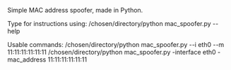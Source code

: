 Simple MAC address spoofer, made in Python. 

Type for instructions using:
/chosen/directory/python mac_spoofer.py --help

Usable commands:
/chosen/directory/python mac_spoofer.py --i eth0 --m 11:11:11:11:11:11
/chosen/directory/python mac_spoofer.py -interface eth0 -mac_address 11:11:11:11:11:11
